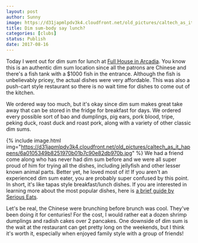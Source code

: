 ```yaml
---
layout: post
author: Sunny
image: https://d31japmlpdv3k4.cloudfront.net/old_pictures/caltech_as_it_happens/6a0105349b8251970b01b7c90e82cb970b.jpg
title: Dim sum-body say lunch?
categories: [clubs]
status: Publish
date: 2017-08-16
---
```


Today I went out for dim sum for lunch at <a href="https://www.yelp.com/biz/full-house-seafood-restaurant-arcadia">Full House in Arcadia</a>. You know this is an authentic dim sum location since all the patrons are Chinese and there's a fish tank with a $1000 fish in the entrance. Although the fish is unbelievably pricey, the actual dishes were very affordable. This was also a push-cart style restaurant so there is no wait time for dishes to come out of the kitchen.


We ordered way too much, but it's okay since dim sum makes great take away that can be stored in the fridge for breakfast for days. We ordered every possible sort of bao and dumplings, pig ears, pork blood, tripe, peking duck, roast duck and roast pork, along with a variety of other classic dim sums.




{% include image.html img="https://d31japmlpdv3k4.cloudfront.net/old_pictures/caltech_as_it_happens/6a0105349b8251970b01b7c90e82db970b.jpg" %}
We had a friend come along who has never had dim sum before and we were all super proud of him for trying all the dishes, including jellyfish and other lesser known animal parts. Better yet, he loved most of it! If you aren't an experienced dim sum eater, you are probably super confused by this point. In short, it's like tapas style breakfast/lunch dishes. If you are interested in learning more about the most popular dishes, here is <a href="https://www.seriouseats.com/2011/04/guide-to-dim-sum-dumplings-siu-mai-bao-chinese-steamed-buns.html">a brief guide by Serious Eats</a>.


Let's be real, the Chinese were brunching before brunch was cool. They've been doing it for centuries! For the cost, I would rather eat a dozen shrimp dumplings and radish cakes over 2 pancakes. One downside of dim sum is the wait at the restaurant can get pretty long on the weekends, but I think it's worth it, especially when enjoyed family style with a group of friends!
